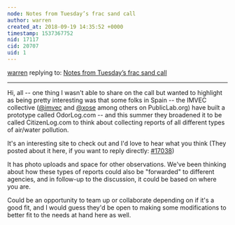 ```yaml
---
node: Notes from Tuesday’s frac sand call
author: warren
created_at: 2018-09-19 14:35:52 +0000
timestamp: 1537367752
nid: 17117
cid: 20707
uid: 1
---
```




[warren](../profile/warren) replying to: [Notes from Tuesday’s frac sand call](../notes/stevie/09-14-2018/notes-from-tuesday-s-frac-sand-call)

----
Hi, all -- one thing I wasn't able to share on the call but wanted to highlight as being pretty interesting was that some folks in Spain -- the IMVEC collective ([@imvec](/profile/imvec) and [@xose](/profile/xose) among others on PublicLab.org) have built a prototype called OdorLog.com -- and this summer they broadened it to be called CitizenLog.com to think about collecting reports of all different types of air/water pollution. 

It's an interesting site to check out and I'd love to hear what you think (They posted about it here, if you want to reply directly: [#17038](/n/17038))

It has photo uploads and space for other observations. We've been thinking about how these types of reports could also be "forwarded" to different agencies, and in follow-up to the discussion, it could be based on where you are. 

Could be an opportunity to team up or collaborate depending on if it's a good fit, and I would guess they'd be open to making some modifications to better fit to the needs at hand here as well. 